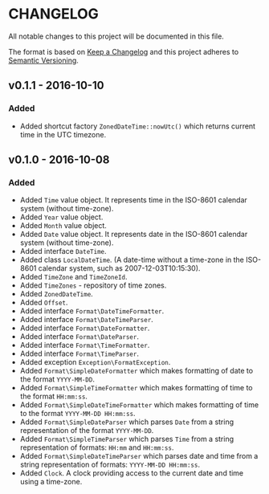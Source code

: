 # CHANGELOG
All notable changes to this project will be documented in this file.

The format is based on [Keep a Changelog](http://keepachangelog.com/) 
and this project adheres to [Semantic Versioning](http://semver.org/).

## v0.1.1 - 2016-10-10
### Added
- Added shortcut factory `ZonedDateTime::nowUtc()` which returns current time in the UTC timezone.

## v0.1.0 - 2016-10-08
### Added
- Added `Time` value object. It represents time in the ISO-8601 calendar
  system (without time-zone).
- Added `Year` value object.
- Added `Month` value object.
- Added `Date` value object. It represents date in the ISO-8601 calendar
  system (without time-zone).
- Added interface `DateTime`.
- Added class `LocalDateTime`. (A date-time without a time-zone in the
  ISO-8601 calendar system, such as 2007-12-03T10:15:30).
- Added `TimeZone` and `TimeZoneId`.
- Added `TimeZones` - repository of time zones.
- Added `ZonedDateTime`.
- Added `Offset`.
- Added interface `Format\DateTimeFormatter`.
- Added interface `Format\DateTimeParser`.
- Added interface `Format\DateFormatter`.
- Added interface `Format\DateParser`.
- Added interface `Format\TimeFormatter`.
- Added interface `Format\TimeParser`.
- Added exception `Exception\FormatException`.
- Added `Format\SimpleDateFormatter` which makes formatting of date to the format `YYYY-MM-DD`.
- Added `Format\SimpleTimeFormatter` which makes formatting of time to the format `HH:mm:ss`.
- Added `Format\SimpleDateTimeFormatter` which makes formatting of time to the format `YYYY-MM-DD HH:mm:ss`.
- Added `Format\SimpleDateParser` which parses `Date` from a string representation of the format `YYYY-MM-DD`.
- Added `Format\SimpleTimeParser` which parses `Time` from a string representation of formats: `HH:mm` and `HH:mm:ss`.
- Added `Format\SimpleDateTimeParser` which parses date and time from a string representation of formats:
  `YYYY-MM-DD HH:mm:ss`.
- Added `Clock`.  A clock providing access to the current date and time using a time-zone.
